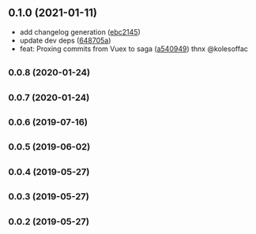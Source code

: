 ## 0.1.0 (2021-01-11)

* add changelog generation ([ebc2145](https://github.com/niklv/vuex-coolstory/commit/ebc2145))
* update dev deps ([648705a](https://github.com/niklv/vuex-coolstory/commit/648705a))
* feat: Proxing commits from Vuex to saga ([a540949](https://github.com/niklv/vuex-coolstory/commit/a540949)) thnx @kolesoffac



## <small>0.0.8 (2020-01-24)</small>

## <small>0.0.7 (2020-01-24)</small>

## <small>0.0.6 (2019-07-16)</small>

## <small>0.0.5 (2019-06-02)</small>

## <small>0.0.4 (2019-05-27)</small>

## <small>0.0.3 (2019-05-27)</small>

## <small>0.0.2 (2019-05-27)</small>
